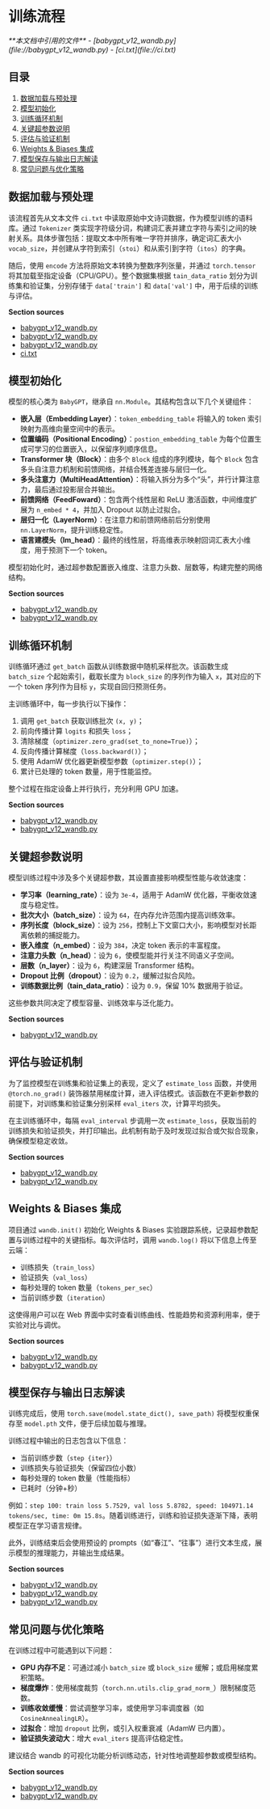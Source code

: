 # 训练流程

<cite>
**本文档中引用的文件**  
- [babygpt_v12_wandb.py](file://babygpt_v12_wandb.py)
- [ci.txt](file://ci.txt)
</cite>

## 目录
1. [数据加载与预处理](#数据加载与预处理)  
2. [模型初始化](#模型初始化)  
3. [训练循环机制](#训练循环机制)  
4. [关键超参数说明](#关键超参数说明)  
5. [评估与验证机制](#评估与验证机制)  
6. [Weights & Biases 集成](#weights--biases-集成)  
7. [模型保存与输出日志解读](#模型保存与输出日志解读)  
8. [常见问题与优化策略](#常见问题与优化策略)

## 数据加载与预处理

该流程首先从文本文件 `ci.txt` 中读取原始中文诗词数据，作为模型训练的语料库。通过 `Tokenizer` 类实现字符级分词，构建词汇表并建立字符与索引之间的映射关系。具体步骤包括：提取文本中所有唯一字符并排序，确定词汇表大小 `vocab_size`，并创建从字符到索引（`stoi`）和从索引到字符（`itos`）的字典。

随后，使用 `encode` 方法将原始文本转换为整数序列张量，并通过 `torch.tensor` 将其加载至指定设备（CPU/GPU）。整个数据集根据 `tain_data_ratio` 划分为训练集和验证集，分别存储于 `data['train']` 和 `data['val']` 中，用于后续的训练与评估。

**Section sources**  
- [babygpt_v12_wandb.py](file://babygpt_v12_wandb.py#L14-L20)  
- [babygpt_v12_wandb.py](file://babygpt_v12_wandb.py#L22-L38)  
- [babygpt_v12_wandb.py](file://babygpt_v12_wandb.py#L145-L147)  
- [ci.txt](file://ci.txt)

## 模型初始化

模型的核心类为 `BabyGPT`，继承自 `nn.Module`。其结构包含以下几个关键组件：

- **嵌入层（Embedding Layer）**：`token_embedding_table` 将输入的 token 索引映射为高维向量空间中的表示。
- **位置编码（Positional Encoding）**：`postion_embedding_table` 为每个位置生成可学习的位置嵌入，以保留序列顺序信息。
- **Transformer 块（Block）**：由多个 `Block` 组成的序列模块，每个 `Block` 包含多头自注意力机制和前馈网络，并结合残差连接与层归一化。
- **多头注意力（MultiHeadAttention）**：将输入拆分为多个“头”，并行计算注意力，最后通过投影层合并输出。
- **前馈网络（FeedFoward）**：包含两个线性层和 ReLU 激活函数，中间维度扩展为 `n_embed * 4`，并加入 Dropout 以防止过拟合。
- **层归一化（LayerNorm）**：在注意力和前馈网络前后分别使用 `nn.LayerNorm`，提升训练稳定性。
- **语言建模头（lm_head）**：最终的线性层，将高维表示映射回词汇表大小维度，用于预测下一个 token。

模型初始化时，通过超参数配置嵌入维度、注意力头数、层数等，构建完整的网络结构。

**Section sources**  
- [babygpt_v12_wandb.py](file://babygpt_v12_wandb.py#L39-L113)  
- [babygpt_v12_wandb.py](file://babygpt_v12_wandb.py#L114-L135)

## 训练循环机制

训练循环通过 `get_batch` 函数从训练数据中随机采样批次。该函数生成 `batch_size` 个起始索引，截取长度为 `block_size` 的序列作为输入 `x`，其对应的下一个 token 序列作为目标 `y`，实现自回归预测任务。

主训练循环中，每一步执行以下操作：
1. 调用 `get_batch` 获取训练批次 `(x, y)`；
2. 前向传播计算 `logits` 和损失 `loss`；
3. 清除梯度（`optimizer.zero_grad(set_to_none=True)`）；
4. 反向传播计算梯度（`loss.backward()`）；
5. 使用 AdamW 优化器更新模型参数（`optimizer.step()`）；
6. 累计已处理的 token 数量，用于性能监控。

整个过程在指定设备上并行执行，充分利用 GPU 加速。

**Section sources**  
- [babygpt_v12_wandb.py](file://babygpt_v12_wandb.py#L148-L155)  
- [babygpt_v12_wandb.py](file://babygpt_v12_wandb.py#L199-L215)

## 关键超参数说明

模型训练过程中涉及多个关键超参数，其设置直接影响模型性能与收敛速度：

- **学习率（learning_rate）**：设为 `3e-4`，适用于 AdamW 优化器，平衡收敛速度与稳定性。
- **批次大小（batch_size）**：设为 `64`，在内存允许范围内提高训练效率。
- **序列长度（block_size）**：设为 `256`，控制上下文窗口大小，影响模型对长距离依赖的捕捉能力。
- **嵌入维度（n_embed）**：设为 `384`，决定 token 表示的丰富程度。
- **注意力头数（n_head）**：设为 `6`，使模型能并行关注不同语义子空间。
- **层数（n_layer）**：设为 `6`，构建深层 Transformer 结构。
- **Dropout 比例（dropout）**：设为 `0.2`，缓解过拟合风险。
- **训练数据比例（tain_data_ratio）**：设为 `0.9`，保留 10% 数据用于验证。

这些参数共同决定了模型容量、训练效率与泛化能力。

**Section sources**  
- [babygpt_v12_wandb.py](file://babygpt_v12_wandb.py#L5-L13)

## 评估与验证机制

为了监控模型在训练集和验证集上的表现，定义了 `estimate_loss` 函数，并使用 `@torch.no_grad()` 装饰器禁用梯度计算，进入评估模式。该函数在不更新参数的前提下，对训练集和验证集分别采样 `eval_iters` 次，计算平均损失。

在主训练循环中，每隔 `eval_interval` 步调用一次 `estimate_loss`，获取当前的训练损失和验证损失，并打印输出。此机制有助于及时发现过拟合或欠拟合现象，确保模型稳定收敛。

**Section sources**  
- [babygpt_v12_wandb.py](file://babygpt_v12_wandb.py#L157-L167)  
- [babygpt_v12_wandb.py](file://babygpt_v12_wandb.py#L217-L225)

## Weights & Biases 集成

项目通过 `wandb.init()` 初始化 Weights & Biases 实验跟踪系统，记录超参数配置与训练过程中的关键指标。每次评估时，调用 `wandb.log()` 将以下信息上传至云端：
- 训练损失（`train_loss`）
- 验证损失（`val_loss`）
- 每秒处理的 token 数量（`tokens_per_sec`）
- 当前训练步数（`iteration`）

这使得用户可以在 Web 界面中实时查看训练曲线、性能趋势和资源利用率，便于实验对比与调优。

**Section sources**  
- [babygpt_v12_wandb.py](file://babygpt_v12_wandb.py#L10-L13)  
- [babygpt_v12_wandb.py](file://babygpt_v12_wandb.py#L224-L226)

## 模型保存与输出日志解读

训练完成后，使用 `torch.save(model.state_dict(), save_path)` 将模型权重保存至 `model.pth` 文件，便于后续加载与推理。

训练过程中输出的日志包含以下信息：
- 当前训练步数（`step {iter}`）
- 训练损失与验证损失（保留四位小数）
- 每秒处理的 token 数量（性能指标）
- 已耗时（分钟+秒）

例如：`step 100: train loss 5.7529, val loss 5.8782, speed: 104971.14 tokens/sec, time: 0m 15.8s`。随着训练进行，训练和验证损失逐渐下降，表明模型正在学习语言规律。

此外，训练结束后会使用预设的 prompts（如“春江”、“往事”）进行文本生成，展示模型的推理能力，并输出生成结果。

**Section sources**  
- [babygpt_v12_wandb.py](file://babygpt_v12_wandb.py#L227-L239)  
- [babygpt_v12_wandb.py](file://babygpt_v12_wandb.py#L240-L254)  
- [babygpt_v12_wandb.py](file://babygpt_v12_wandb.py#L333-L363)

## 常见问题与优化策略

在训练过程中可能遇到以下问题：

- **GPU 内存不足**：可通过减小 `batch_size` 或 `block_size` 缓解；或启用梯度累积策略。
- **梯度爆炸**：使用梯度裁剪（`torch.nn.utils.clip_grad_norm_`）限制梯度范数。
- **训练收敛缓慢**：尝试调整学习率，或使用学习率调度器（如 `CosineAnnealingLR`）。
- **过拟合**：增加 `dropout` 比例，或引入权重衰减（AdamW 已内置）。
- **验证损失波动大**：增大 `eval_iters` 提高评估稳定性。

建议结合 wandb 的可视化功能分析训练动态，针对性地调整超参数或模型结构。

**Section sources**  
- [babygpt_v12_wandb.py](file://babygpt_v12_wandb.py#L199-L215)  
- [babygpt_v12_wandb.py](file://babygpt_v12_wandb.py#L217-L225)